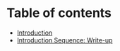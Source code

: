 # Table of contents

* [Introduction](README.md)
* [Introduction Sequence: Write-up](introduction-sequence-write-up.md)
